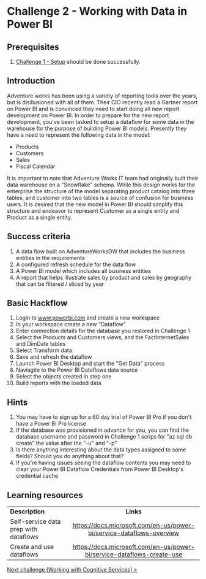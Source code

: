 # Challenge 2 - Working with Data in Power BI

## Prerequisites

1. [Challenge 1 - Setup](./01-Setup.md) should be done successfully.


## Introduction

Adventure works has been using a variety of reporting tools over the years, but is disillusioned with all of them.  Their CIO recently read a Gartner report on Power BI and is convinced they need to start doing all new report development on Power BI.  In order to prepare for the new report development, you've been tasked to setup a dataflow for some data in the warehouse for the purpose of building Power BI models.  Presently they have a need to represent the following data in the model:
*   Products
*   Customers
*   Sales
*   Fiscal Calendar

It is important to note that Adventure Works IT team had originally built their data warehouse on a "Snowflake" schema.  While this design works for the enterprise the structure of the model separating product catalog into three tables, and customer into two tables is a source of confusion for business users.  It is desired that the new model in Power BI should simplify this structure and endeavor to represent Customer as a single entity and Product as a single entity.


## Success criteria
1.  A data flow built on AdventureWorksDW that includes the business entities in the requirements
1.  A configured refresh schedule for the data flow
1.  A Power BI model which includes all business entities
1.  A report that helps illustrate sales by product and sales by geography that can be filtered / sliced by year


## Basic Hackflow
1. Login to www.powerbi.com and create a new workspace
1. In your workspace create a new "Dataflow"
1. Enter connection details for the database you restored in Challenge 1
1. Select the Products and Customers views, and the FactInternetSales and DimDate tables
1. Select Transform data
1. Save and refresh the dataflow
1. Launch Power BI Desktop and start the "Get Data" process
1. Naviagite to the Power BI Dataflows data source
1. Select the objects created in step one
1. Build reports with the loaded data

## Hints

1. You may have to sign up for a 60 day trial of Power BI Pro if you don't have a Power BI Pro license
1. If the database was provisioned in advance for you, you can find the database username and password in Challenge 1 scrips for "az sql db create" the value after the "-u" and "-p"
1. Is there anything interesting about the data types assigned to some fields?  Should you do anything about that?
1. If you're having issues seeing the dataflow contents you may need to clear your Power BI Dataflow Credentials from Power BI Desktop's credential cache


## Learning resources

|                                            |                                                                                                                                                       |
| ------------------------------------------ | :---------------------------------------------------------------------------------------------------------------------------------------------------: |
| **Description**                            |                                                                       **Links**                                                                       |
| Self-service data prep with dataflows | <https://docs.microsoft.com/en-us/power-bi/service-dataflows-overview> |
| Create and use dataflows                    | <https://docs.microsoft.com/en-us/power-bi/service-dataflows-create-use>                                |

[Next challenge (Working with Cognitive Services) >](./03-CognitiveServices.md)